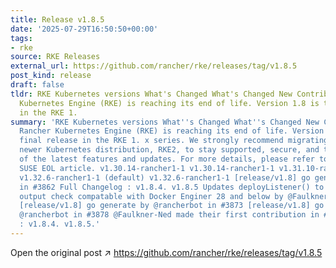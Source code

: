 ```yaml
---
title: Release v1.8.5
date: '2025-07-29T16:50:50+00:00'
tags:
- rke
source: RKE Releases
external_url: https://github.com/rancher/rke/releases/tag/v1.8.5
post_kind: release
draft: false
tldr: RKE Kubernetes versions What's Changed What's Changed New Contributors Rancher
  Kubernetes Engine (RKE) is reaching its end of life. Version 1.8 is the final release
  in the RKE 1.
summary: 'RKE Kubernetes versions What''s Changed What''s Changed New Contributors
  Rancher Kubernetes Engine (RKE) is reaching its end of life. Version 1.8 is the
  final release in the RKE 1. x series. We strongly recommend migrating to Rancher''s
  newer Kubernetes distribution, RKE2, to stay supported, secure, and take advantage
  of the latest features and updates. For more details, please refer to the official
  SUSE EOL article. v1.30.14-rancher1-1 v1.30.14-rancher1-1 v1.31.10-rancher1-1 v1.31.10-rancher1-1
  v1.32.6-rancher1-1 (default) v1.32.6-rancher1-1 [release/v1.8] go generate by @rancherbot
  in #3862 Full Changelog : v1.8.4. v1.8.5 Updates deployListener() to contain docker
  output check compatable with Docker Enginer 28 and below by @Faulkner-Ned in #3865
  [release/v1.8] go generate by @rancherbot in #3873 [release/v1.8] go generate by
  @rancherbot in #3878 @Faulkner-Ned made their first contribution in #3865 Full Changelog
  : v1.8.4. v1.8.5.'
---
```

Open the original post ↗ https://github.com/rancher/rke/releases/tag/v1.8.5
